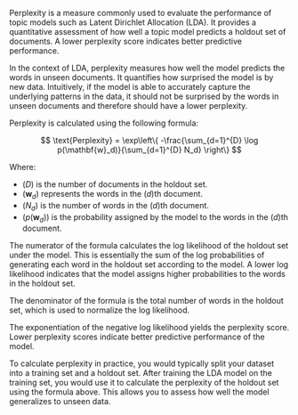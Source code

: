 Perplexity is a measure commonly used to evaluate the performance of topic models such as Latent Dirichlet Allocation (LDA). It provides a quantitative assessment of how well a topic model predicts a holdout set of documents. A lower perplexity score indicates better predictive performance.

In the context of LDA, perplexity measures how well the model predicts the words in unseen documents. It quantifies how surprised the model is by new data. Intuitively, if the model is able to accurately capture the underlying patterns in the data, it should not be surprised by the words in unseen documents and therefore should have a lower perplexity.

Perplexity is calculated using the following formula:

$$
\text{Perplexity} = \exp\left\{ -\frac{\sum_{d=1}^{D} \log p(\mathbf{w}_d)}{\sum_{d=1}^{D} N_d} \right\}
$$

Where:
- $( D )$ is the number of documents in the holdout set.
- $( \mathbf{w}_d )$ represents the words in the $( d )$th document.
- $( N_d )$ is the number of words in the $( d )$th document.
- $( p(\mathbf{w}_d) )$ is the probability assigned by the model to the words in the $( d )$th document.

The numerator of the formula calculates the log likelihood of the holdout set under the model. This is essentially the sum of the log probabilities of generating each word in the holdout set according to the model. A lower log likelihood indicates that the model assigns higher probabilities to the words in the holdout set.

The denominator of the formula is the total number of words in the holdout set, which is used to normalize the log likelihood.

The exponentiation of the negative log likelihood yields the perplexity score. Lower perplexity scores indicate better predictive performance of the model.

To calculate perplexity in practice, you would typically split your dataset into a training set and a holdout set. After training the LDA model on the training set, you would use it to calculate the perplexity of the holdout set using the formula above. This allows you to assess how well the model generalizes to unseen data.